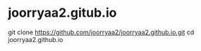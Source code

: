 # joorryaa2.gitub.io
git clone https://github.com/joorryaa2/joorryaa2.github.io.git
cd joorryaa2.github.io
